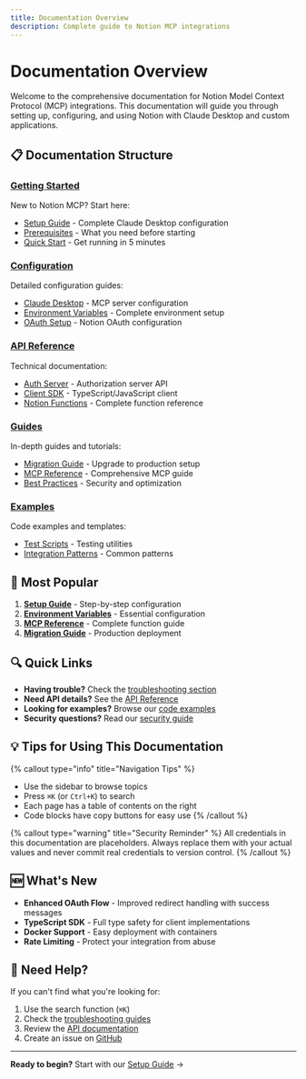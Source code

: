 ```yaml
---
title: Documentation Overview
description: Complete guide to Notion MCP integrations
---
```


# Documentation Overview

Welcome to the comprehensive documentation for Notion Model Context Protocol (MCP) integrations. This documentation will guide you through setting up, configuring, and using Notion with Claude Desktop and custom applications.

## 📋 Documentation Structure

### [Getting Started](/docs/getting-started)
New to Notion MCP? Start here:
- [Setup Guide](/docs/getting-started/setup-guide) - Complete Claude Desktop configuration
- [Prerequisites](/docs/getting-started/prerequisites) - What you need before starting
- [Quick Start](/docs/getting-started/quick-start) - Get running in 5 minutes

### [Configuration](/docs/configuration)
Detailed configuration guides:
- [Claude Desktop](/docs/configuration/claude-desktop) - MCP server configuration
- [Environment Variables](/docs/configuration/environment) - Complete environment setup
- [OAuth Setup](/docs/configuration/oauth-setup) - Notion OAuth configuration

### [API Reference](/docs/api-reference)
Technical documentation:
- [Auth Server](/docs/api-reference/auth-server) - Authorization server API
- [Client SDK](/docs/api-reference/client-sdk) - TypeScript/JavaScript client
- [Notion Functions](/docs/api-reference/functions) - Complete function reference

### [Guides](/docs/guides)
In-depth guides and tutorials:
- [Migration Guide](/docs/guides/migration) - Upgrade to production setup
- [MCP Reference](/docs/guides/mcp-reference) - Comprehensive MCP guide
- [Best Practices](/docs/guides/best-practices) - Security and optimization

### [Examples](/docs/examples)
Code examples and templates:
- [Test Scripts](/docs/examples/test-scripts) - Testing utilities
- [Integration Patterns](/docs/examples/integration-patterns) - Common patterns

## 🌟 Most Popular

1. **[Setup Guide](/docs/getting-started/setup-guide)** - Step-by-step configuration
2. **[Environment Variables](/docs/configuration/environment)** - Essential configuration
3. **[MCP Reference](/docs/guides/mcp-reference)** - Complete function guide
4. **[Migration Guide](/docs/guides/migration)** - Production deployment

## 🔍 Quick Links

- **Having trouble?** Check the [troubleshooting section](/docs/getting-started/setup-guide#troubleshooting)
- **Need API details?** See the [API Reference](/docs/api-reference)
- **Looking for examples?** Browse our [code examples](/docs/examples)
- **Security questions?** Read our [security guide](/docs/guides/best-practices#security)

## 💡 Tips for Using This Documentation

{% callout type="info" title="Navigation Tips" %}
- Use the sidebar to browse topics
- Press `⌘K` (or `Ctrl+K`) to search
- Each page has a table of contents on the right
- Code blocks have copy buttons for easy use
{% /callout %}

{% callout type="warning" title="Security Reminder" %}
All credentials in this documentation are placeholders. Always replace them with your actual values and never commit real credentials to version control.
{% /callout %}

## 🆕 What's New

- **Enhanced OAuth Flow** - Improved redirect handling with success messages
- **TypeScript SDK** - Full type safety for client implementations
- **Docker Support** - Easy deployment with containers
- **Rate Limiting** - Protect your integration from abuse

## 🤝 Need Help?

If you can't find what you're looking for:

1. Use the search function (`⌘K`)
2. Check the [troubleshooting guides](/docs/getting-started/setup-guide#troubleshooting)
3. Review the [API documentation](/docs/api-reference)
4. Create an issue on [GitHub](https://github.com/TommySaunders84/notion-docs-site)

---

**Ready to begin?** Start with our [Setup Guide](/docs/getting-started/setup-guide) →
